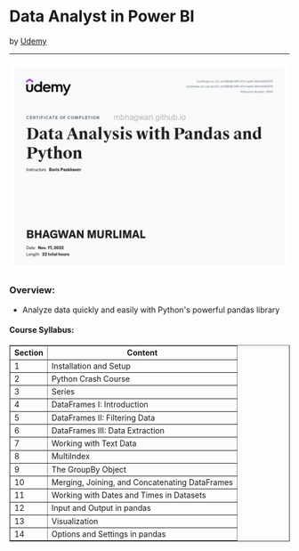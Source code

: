<h1>Data Analyst in Power BI</h1>
by <a href="https://nlbsg.udemy.com/course-dashboard-redirect/?course_id=932344">Udemy</a>
<hr>

<!-- ![Certificate of Completion]() -->

![Certificate of Achievement](/images/Data_analysis_with_pandas_and_python.jpg)
 
<h3>Overview:</h3>
<ul>
 <li>Analyze data quickly and easily with Python's powerful pandas library</li>
</ul>

<h4>Course Syllabus:</h4>

<table border="1">
 <tr>
  <th>Section</th>
  <th>Content</th>
 </tr>
 <tr>
  <td>1</td>
  <td>Installation and Setup</td>
 </tr>
 <tr>
  <td>2</td>
  <td>Python Crash Course</td>
 </tr>
 <tr>
  <td>3</td>
  <td>Series</td>
 </tr>
 <tr>
  <td>4</td>
  <td>DataFrames I: Introduction</td>
 </tr>
 <tr>
  <td>5</td>
  <td>DataFrames II: Filtering Data</td>
 </tr>
 <tr>
  <td>6</td>
  <td>DataFrames III: Data Extraction</td>
 </tr>
 <tr>
  <td>7</td>
  <td>Working with Text Data</td>
 </tr>
 <tr>
  <td>8</td>
  <td>MultiIndex</td>
 </tr>
 <tr>
  <td>9</td>
  <td>The GroupBy Object</td>
 </tr>
 <tr>
  <td>10</td>
  <td>Merging, Joining, and Concatenating DataFrames</td>
 </tr>
 <tr>
  <td>11</td>
  <td>Working with Dates and Times in Datasets</td>
 </tr>
 <tr>
  <td>12</td>
  <td>Input and Output in pandas</td>
 </tr>
 <tr>
  <td>13</td>
  <td>Visualization</td>
 </tr>
 <tr>
  <td>14</td>
  <td>Options and Settings in pandas</td>
 </tr>
</table>
